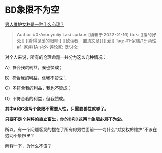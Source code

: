 # BD象限不为空
[男人维护女权是一种什么心理？](https://www.zhihu.com/question/34448648/answer/1081511599)

> Author: #0-Anonymity
> Last update: [编辑于 2022-01-16]
> Link: [[爱的好处]] [[看得见爱的眼睛]] [[致读者 - 置顶文章]] [[爱]]
> Tag: #1-家族/1E-两性 #1-家族/1A-内外
> 评论区:
> 泛讨论:

对个人来说，所有的伦理命题一共分为这么几种情况：

A）符合我的利益，我也赞成；

B）符合我的利益，但我不赞成；

C）不符合我的利益，我也不赞成；

D）不符合我的利益，但我赞成。

**其中A和C这两个象限不需要人性，只需要兽性就够了。**

**只要不是个纯粹的直立畜生，你的B和D这两个象限必须不为空。**

所以，有一个问题客观的摆在了所有的男性面前——为什么“对女权的维护”不该在这两个象限里？

解释一下，为什么不该？
